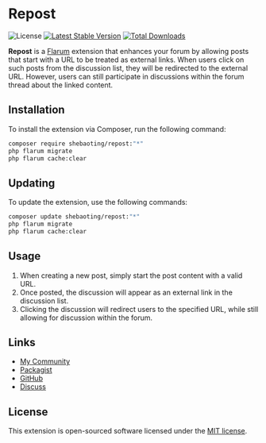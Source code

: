 # Repost

![License](https://img.shields.io/badge/license-MIT-blue.svg) [![Latest Stable Version](https://img.shields.io/packagist/v/shebaoting/repost.svg)](https://packagist.org/packages/shebaoting/repost) [![Total Downloads](https://img.shields.io/packagist/dt/shebaoting/repost.svg)](https://packagist.org/packages/shebaoting/repost)

**Repost** is a [Flarum](http://flarum.org) extension that enhances your forum by allowing posts that start with a URL to be treated as external links. When users click on such posts from the discussion list, they will be redirected to the external URL. However, users can still participate in discussions within the forum thread about the linked content.

## Installation

To install the extension via Composer, run the following command:

```sh
composer require shebaoting/repost:"*"
php flarum migrate
php flarum cache:clear
```
## Updating

To update the extension, use the following commands:

```sh
composer update shebaoting/repost:"*"
php flarum migrate
php flarum cache:clear
```

## Usage

1. When creating a new post, simply start the post content with a valid URL.
2. Once posted, the discussion will appear as an external link in the discussion list.
3. Clicking the discussion will redirect users to the specified URL, while still allowing for discussion within the forum.


## Links
* [My Community](https://wyz.xyz)
* [Packagist](https://packagist.org/packages/shebaoting/repost)
* [GitHub](https://github.com/shebaoting/repost)
* [Discuss](https://discuss.flarum.org/d/PUT_DISCUSS_SLUG_HERE)

## License

This extension is open-sourced software licensed under the [MIT license](LICENSE).
